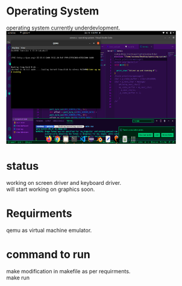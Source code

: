 # Operating System

operating system currently underdevlopment.
<img width="450px" height="300" src="boot.png" >

# status

working on screen driver and keyboard driver.<br />
will start working on graphics soon.

# Requirments

qemu as virtual machine emulator.

# command to run

make modification in makefile as per requirments.<br />
make run

